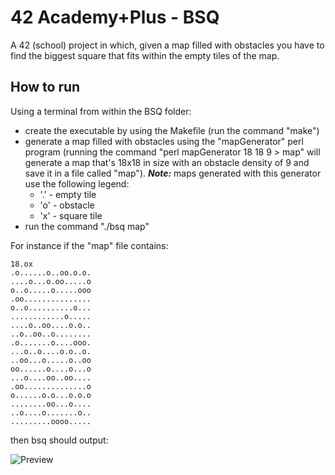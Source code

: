 # 42 Academy+Plus - BSQ
A 42 (school) project in which, given a map filled with obstacles you have to find the biggest square that fits within the empty tiles of the map.

## How to run

Using a terminal from within the BSQ folder:
- create the executable by using the Makefile (run the command "make")
- generate a map filled with obstacles using the "mapGenerator" perl program (running the command "perl mapGenerator 18 18 9 > map" will generate a map that's 18x18 in size with an obstacle density of 9 and save it in a file called "map"). ***Note:*** maps generated with this generator use the following legend:
  - '.' - empty tile
  - 'o' - obstacle
  - 'x' - square tile
- run the command "./bsq map"

For instance if the "map" file contains:

```
18.ox
.o......o..oo.o.o.
....o...o.oo.....o
o..o.....o.....ooo
.oo...............
o..o..........o...
............o.....
....o..oo....o.o..
..o..oo..o........
.o.......o....ooo.
...o..o....o.o..o.
..oo...o.....o..oo
oo......o....o...o
...o....oo..oo....
.oo..............o
o......o.o...o.o.o
........oo...o....
..o....o.......o..
.........oooo.....
```

then bsq should output:

![Preview](https://i.imgur.com/sVNENxR.png)
